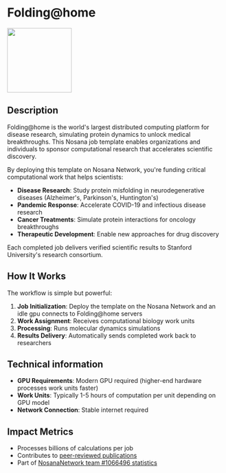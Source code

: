 # Folding@home

<img src="https://foldingathome.org/wp-content/uploads/2016/09/folding-at-home-logo.png" width="150" align="center">

## Description

Folding@home is the world's largest distributed computing platform for disease research, simulating protein dynamics to unlock medical breakthroughs. This Nosana job template enables organizations and individuals to sponsor computational research that accelerates scientific discovery.

By deploying this template on Nosana Network, you're funding critical computational work that helps scientists:

- **Disease Research**: Study protein misfolding in neurodegenerative diseases (Alzheimer's, Parkinson's, Huntington's)
- **Pandemic Response**: Accelerate COVID-19 and infectious disease research
- **Cancer Treatments**: Simulate protein interactions for oncology breakthroughs
- **Therapeutic Development**: Enable new approaches for drug discovery

Each completed job delivers verified scientific results to Stanford University's research consortium.

## How It Works

The workflow is simple but powerful:

1. **Job Initialization**: Deploy the template on the Nosana Network and an idle gpu connects to Folding@home servers
2. **Work Assignment**: Receives computational biology work units
3. **Processing**: Runs molecular dynamics simulations
4. **Results Delivery**: Automatically sends completed work back to researchers

## Technical information

- **GPU Requirements**: Modern GPU required (higher-end hardware processes work units faster)
- **Work Units**: Typically 1-5 hours of computation per unit depending on GPU model
- **Network Connection**: Stable internet required 



## Impact Metrics

- Processes billions of calculations per job
- Contributes to [peer-reviewed publications](https://foldingathome.org/papers-results/)
- Part of [NosanaNetwork team #1066496 statistics](https://stats.foldingathome.org/team/1066496)
